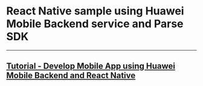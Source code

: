

# React Native sample using Huawei Mobile Backend service and Parse SDK

***

## [Tutorial - Develop Mobile App using Huawei Mobile Backend and React Native ](./doc/en/tutorial/UsingHuaweiMobileBackend.md)

